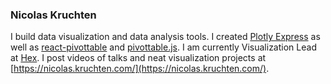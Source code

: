### Nicolas Kruchten

I build data visualization and data analysis tools. I created [Plotly Express](https://plotly.express/) as well as [react-pivottable](https://react-pivottable.js.org/) and [pivottable.js](https://pivottable.js.org/). I am currently Visualization Lead at [Hex](https://hex.tech/). I post videos of talks and neat visualization projects at [https://nicolas.kruchten.com/](https://nicolas.kruchten.com/).
